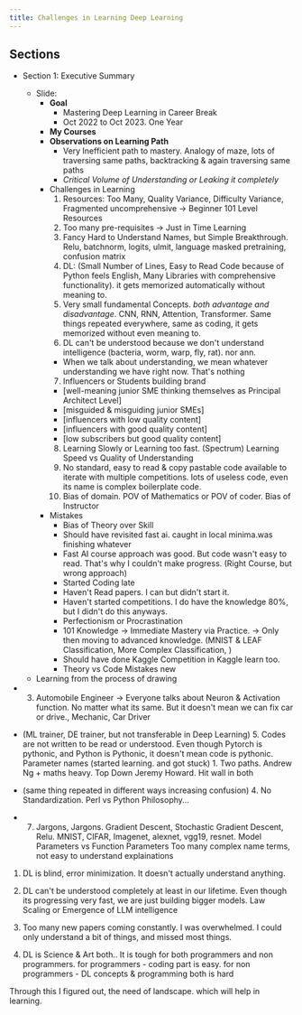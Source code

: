 ```yaml
---
title: Challenges in Learning Deep Learning
---
```


## Sections
- Section 1: Executive Summary
    - Slide: 
      - **Goal**
        - Mastering Deep Learning in Career Break
        - Oct 2022 to Oct 2023. One Year
      - **My Courses**
      - **Observations on Learning Path**
        - Very Inefficient path to mastery. Analogy of maze, lots of traversing same paths, backtracking & again traversing same paths
        - *Critical Volume of Understanding or Leaking it completely*
      - Challenges in Learning
        1. Resources: Too Many, Quality Variance, Difficulty Variance, Fragmented uncomprehensive -> Beginner 101 Level Resources
        2. Too many pre-requisites -> Just in Time Learning
        3. Fancy Hard to Understand Names, but Simple Breakthrough. Relu, batchnorm, logits, ulmit, language masked pretraining, confusion matrix
        4. DL: (Small Number of Lines, Easy to Read Code because of Python feels English, Many Libraries with comprehensive functionality). it gets memorized automatically without meaning to.
        5. Very small fundamental Concepts. *both advantage and disadvantage*. CNN, RNN, Attention, Transformer. Same things repeated everywhere, same as coding, it gets memorized without even meaning to.
        6. DL can't be understood because we don't understand intelligence (bacteria, worm, warp, fly, rat). nor ann.
          - When we talk about understanding, we mean whatever understanding we have right now. That's nothing
        7. Influencers or Students building brand
          - [well-meaning junior SME thinking themselves as Principal Architect Level]
          - [misguided & misguiding junior SMEs]
          - [influencers with low quality content]
          - [influencers with good quality content]
          - [low subscribers but good quality content]
        8. Learning Slowly or Learning too fast. (Spectrum) Learning Speed vs Quality of Understanding
        9.  No standard, easy to read & copy pastable code available to iterate with multiple competitions. lots of useless code, even its name is complex boilerplate code.
        10. Bias of domain. POV of Mathematics or POV of coder. Bias of Instructor
       - Mistakes
         - Bias of Theory over Skill
         - Should have revisited fast ai. caught in local minima.was finishing whatever
         - Fast AI course approach was good. But code wasn't easy to read. That's why I couldn't make progress. (Right Course, but wrong approach)
         - Started Coding late
         - Haven't Read papers. I can but didn't start it.
         - Haven't started competitions. I do have the knowledge 80%, but I didn't do this anyways.
         - Perfectionism or Procrastination
         - 101 Knowledge -> Immediate Mastery via Practice. -> Only then moving to advanced knowledge. (MNIST & LEAF Classification, More Complex Classification, )
         - Should have done Kaggle Competition in Kaggle learn too.
         - Theory vs Code Mistakes
    new
    - Learning from the process of drawing




- 3. Automobile Engineer -> Everyone talks about Neuron & Activation function. No matter what its same. But it doesn't mean we can fix car or drive., Mechanic, Car Driver
- (ML trainer, DE trainer, but not transferable in Deep Learning) 5. Codes are not written to be read or understood. Even though Pytorch is pythonic, and Python is Pythonic, it doesn't mean code is pythonic. Parameter names
(started learning. and got stuck) 1. Two paths. Andrew Ng + maths heavy. Top Down Jeremy Howard. Hit wall in both
- (same thing repeated in different ways increasing confusion) 4. No Standardization. Perl vs Python Philosophy... 
- 7. Jargons, Jargons. Gradient Descent, Stochastic Gradient Descent, Relu. MNIST, CIFAR, Imagenet, alexnet, vgg19, resnet. Model Parameters vs Function Parameters
Too many complex name terms, not easy to understand explainations


1. DL is blind, error minimization. It doesn't actually understand anything. 
2. DL can't be understood completely at least in our lifetime. Even though its progressing very fast, we are just building bigger models. Law Scaling or Emergence of LLM intelligence

3. Too many new papers coming constantly. I was overwhelmed. I could only understand a bit of things, and missed most things.

4.  DL is Science & Art both.. It is tough for both programmers and non programmers. 
for programmers - coding part is easy. 
for non programmers - DL concepts & programming both is hard

Through this I figured out, the need of landscape. which will help in learning. 
